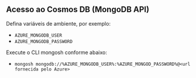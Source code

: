 ## Acesso ao Cosmos DB (MongoDB API)

Defina variáveis de ambiente, por exemplo: 

- `AZURE_MONGODB_USER`
- `AZURE_MONGODB_PASSWORD`

Execute o CLI mongosh conforme abaixo: 

- `mongosh mongodb://%AZURE_MONGODB_USER%:%AZURE_MONGOD_PASSWORD%@<url fornecida pelo Azure>`
